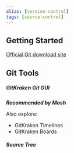 ```yaml
---
alias: [version-control]
tags: [source-control]
---
```





## Getting Started

[Official Git download site](https://git-scm.com/downloads)




## Git Tools

##### GitKraken Git GUI

***Recommended by Mosh***

Also explore:
- GitKraken Timelines
- GitKraken Boards


##### Source Tree





